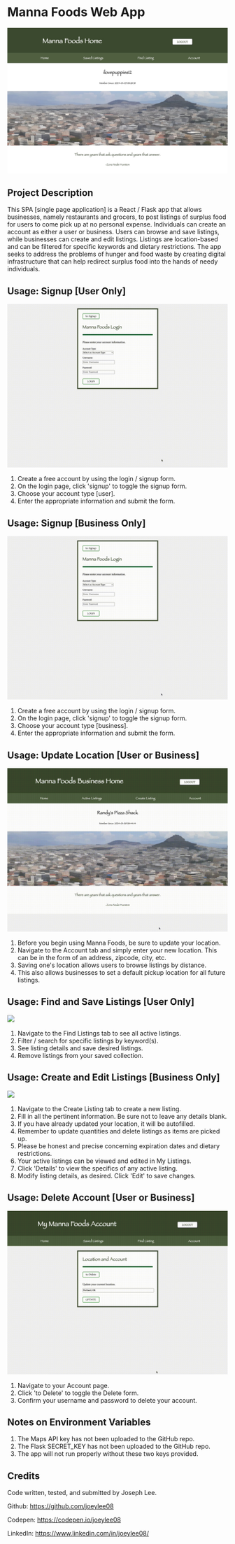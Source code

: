 # Manna Foods Web App

![](images/mannafoods.jpg)

## Project Description

This SPA [single page application] is a React / Flask app that allows businesses, namely restaurants and grocers, to post listings of surplus food for users to come pick up at no personal expense. Individuals can create an account as either a user or business. Users can browse and save listings, while businesses can create and edit listings. Listings are location-based and can be filtered for specific keywords and dietary restrictions. The app seeks to address the problems of hunger and food waste by creating digital infrastructure that can help redirect surplus food into the hands of needy individuals.

## Usage: Signup [User Only]

![](images/signupuser.gif)

1. Create a free account by using the login / signup form.
2. On the login page, click 'signup' to toggle the signup form.
3. Choose your account type [user].
4. Enter the appropriate information and submit the form.

## Usage: Signup [Business Only]

![](images/signupbusiness.gif)

1. Create a free account by using the login / signup form.
2. On the login page, click 'signup' to toggle the signup form.
3. Choose your account type [business].
4. Enter the appropriate information and submit the form.

## Usage: Update Location [User or Business]

![](images/updatelocation.gif)

1. Before you begin using Manna Foods, be sure to update your location.
2. Navigate to the Account tab and simply enter your new location. This can be in the form of an address, zipcode, city, etc.
3. Saving one's location allows users to browse listings by distance.
4. This also allows businesses to set a default pickup location for all future listings.

## Usage: Find and Save Listings [User Only]

![](images/findandsave.gif)

1. Navigate to the Find Listings tab to see all active listings.
2. Filter / search for specific listings by keyword(s).
3. See listing details and save desired listings.
4. Remove listings from your saved collection.

## Usage: Create and Edit Listings [Business Only]

![](images/createedit.gif)

1. Navigate to the Create Listing tab to create a new listing.
2. Fill in all the pertinent information. Be sure not to leave any details blank.
3. If you have already updated your location, it will be autofilled.
4. Remember to update quantities and delete listings as items are picked up.
5. Please be honest and precise concerning expiration dates and dietary restrictions.
6. Your active listings can be viewed and edited in My Listings.
7. Click 'Details' to view the specifics of any active listing.
8. Modify listing details, as desired. Click 'Edit' to save changes.

## Usage: Delete Account [User or Business]

![](images/deleteacc.gif)

1. Navigate to your Account page.
2. Click 'to Delete' to toggle the Delete form.
3. Confirm your username and password to delete your account.

## Notes on Environment Variables

1. The Maps API key has not been uploaded to the GitHub repo.
2. The Flask SECRET_KEY has not been uploaded to the GitHub repo.
3. The app will not run properly without these two keys provided.

## Credits

Code written, tested, and submitted by Joseph Lee.

Github: https://github.com/joeylee08

Codepen: https://codepen.io/joeylee08

LinkedIn: https://www.linkedin.com/in/joeylee08/